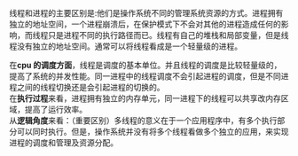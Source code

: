 线程和进程的主要区别是:他们是操作系统不同的管理系统资源的方式。进程拥有独立的地址空间，一个进程崩溃后，在保护模式下不会对其他的进程造成任何的影响，而线程只是进程不同的执行路径而已。线程有自己的堆栈和局部变量，但是线程没有独立的地址空间。通常可以将线程看成是一个轻量级的进程。

在**cpu 的调度方面**，线程是调度的基本单位。并且线程的调度是比较轻量级的，提高了系统的并发性能。同一进程中的线程调度不会引起进程的调度，但是不同进程之间的线程切换还是会引起进程的切换的。  
在**执行过程**来看，进程拥有独立的内存单元，同一进程下的线程可以共享改内存区域，提高了运行效率。  
从**逻辑角度**来看：（重要区别）多线程的意义在于一个应用程序中，有多个执行部分可以同时执行。但是，操作系统并没有将多个线程看做多个独立的应用，来实现进程的调度和管理及资源分配。

